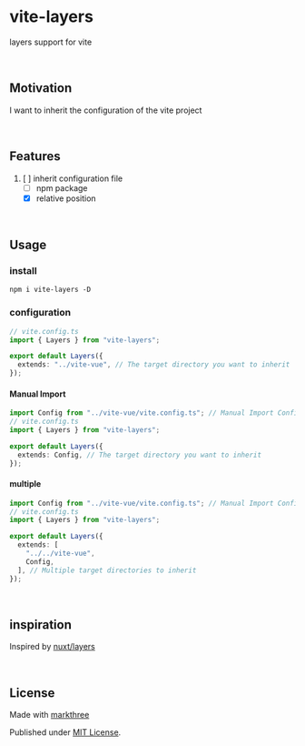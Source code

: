 # vite-layers

layers support for vite

<br />

## Motivation

I want to inherit the configuration of the vite project

<br />

## Features

1. [ ] inherit configuration file
   - [ ] npm package
   - [x] relative position

<br />

## Usage

### install

```shell
npm i vite-layers -D
```

### configuration

```ts
// vite.config.ts
import { Layers } from "vite-layers";

export default Layers({
  extends: "../vite-vue", // The target directory you want to inherit
});
```

#### Manual Import

```ts
import Config from "../vite-vue/vite.config.ts"; // Manual Import Config
// vite.config.ts
import { Layers } from "vite-layers";

export default Layers({
  extends: Config, // The target directory you want to inherit
});
```

#### multiple

```ts
import Config from "../vite-vue/vite.config.ts"; // Manual Import Config
// vite.config.ts
import { Layers } from "vite-layers";

export default Layers({
  extends: [
    "../../vite-vue",
    Config,
  ], // Multiple target directories to inherit
});
```

<br />

## inspiration

Inspired by [nuxt/layers](https://nuxt.com/docs/getting-started/layers)

<br />

## License

Made with [markthree](https://github.com/markthree)

Published under [MIT License](./LICENSE).
